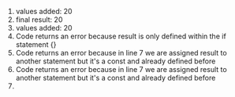 1. values added: 20
2. final result: 20
3. values added: 20
4. Code returns an error because result is only defined within the if statement {}
5. Code returns an error because in line 7 we are assigned result to another statement but it's a const and already defined before 
6. Code returns an error because in line 7 we are assigned result to another statement but it's a const and already defined before 
7. 